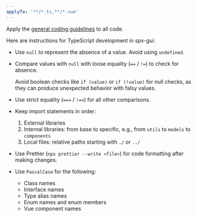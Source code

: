 ```yaml
---
applyTo: '**/*.ts,**/*.vue'
---
```


Apply the [general coding guidelines](./general-coding.instructions.md) to all code.

Here are instructions for TypeScript development in spx-gui:

* Use `null` to represent the absence of a value. Avoid using `undefined`.

* Compare values with `null` with loose equality (`==` / `!=`) to check for absence.

	Avoid boolean checks like `if (value)` or `if (!value)` for null checks, as they can produce unexpected behavior with falsy values.

* Use strict equality (`===` / `!==`) for all other comparisons.

* Keep import statements in order:

	1. External libraries
	2. Internal libraries: from base to specific, e.g., from `utils` to `models` to `components`
	3. Local files: relative paths starting with `./` or `../`

* Use Prettier (`npx prettier --write <file>`) for code formatting after making changes.

* Use `PascalCase` for the following:
	- Class names
	- Interface names
	- Type alias names
	- Enum names and enum members
	- Vue component names
